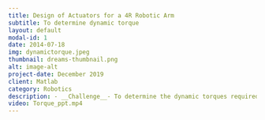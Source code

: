 ```yaml
---
title: Design of Actuators for a 4R Robotic Arm
subtitle: To determine dynamic torque
layout: default
modal-id: 1
date: 2014-07-18
img: dynamictorque.jpeg
thumbnail: dreams-thumbnail.png
alt: image-alt
project-date: December 2019
client: Matlab
category: Robotics
description: - __Challenge__- To determine the dynamic torques required for the motors in a wheelchair mounted 4R robotic arm. __Solution__- The dynamic torque analysis requires a much deeper understanding of the various robotics concepts such as forward and inverse kinematics, velocities and static forces, trajectory generation, etc. This makes our desired results to be lot complicated if performed by hand. So, I used the MATLAB’s Robotic System Toolbox(RST) to perform this analysis. __Result__- The dynamic torques at each joint of the manipulator were determined using the MATLAB’s RST for the desired positions based upon the application.
video: Torque_ppt.mp4
---
```

